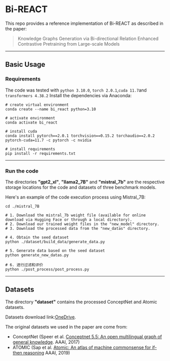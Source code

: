 # Bi-REACT
This repo provides a reference implementation of Bi-REACT as described in the paper:
> Knowledge Graphs Generation via Bi-directional Relation Enhanced Contrastive Pretraining from Large-scale Models

---
## Basic Usage
### Requirements
The code was tested with `python 3.10.0`, `torch 2.0.1`,`cuda 11.7`and `transformers 4.38.2` Install the dependencies via Anaconda:
```shell
# create virtual environment
conda create --name bi_react python=3.10

# activate environment
conda activate bi_react

# install cuda
conda install pytorch==2.0.1 torchvision==0.15.2 torchaudio==2.0.2 pytorch-cuda=11.7 -c pytorch -c nvidia

# install requirements
pip install -r requirements.txt
```
---
### Run the code
The directories **"gpt2_xl"**, **"llama2_7B"** and **"mistral_7b"** are the respective storage locations for the code and datasets of three benchmark models.

Here's an example of the code execution process using Mistral_7B:
```shell
cd ./mistral_7B

# 1. Download the mistral_7b weight file (available for online download via Hugging Face or through a local directory).
# 2. Download our trained weight files in the "new_model" directory.
# 3. Download the processed data from the "new_datas" directory.

# 4. Obtain the seed dataset
python ./dataset/build_data/generate_data.py

# 5. Generate data based on the seed dataset
python generate_new_datas.py

# 6. 进行过滤和评价
python ./post_process/post_process.py
```
---
## Datasets
The directory **"dataset"** contains the processed ConceptNet and Atomic datasets.

Datasets download link:[OneDrive](https://microsoftcrop-my.sharepoint.com/:f:/g/personal/greyhuhu_stu_my365_fit/EiWrgbkihopBtcvWtpl684kBTwhtumZImFo2ACswiVfy3g?e=6bTJsU).


The original datasets we used in the paper are come from:
- ConceptNet (Speer et al. [Conceptnet 5.5: An open multilingual graph of general knowledge](https://ojs.aaai.org/index.php/AAAI/article/view/11164). AAAI, 2017)
- ATOMIC (Sap et al. [Atomic: An atlas of machine commonsense for if-then reasoning](https://ojs.aaai.org/index.php/AAAI/article/view/4160) AAAI, 2019)


